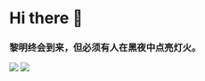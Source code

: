 # Hi there 👋  
### 黎明终会到来，但必须有人在黑夜中点亮灯火。  

<img src="https://github-readme-stats.vercel.app/api?username=Gtd232&show_icons=true&icon_color=58A6FF&text_color=C9D1D9&bg_color=0D1117&hide_border=true" />
<img src="https://github-readme-stats.vercel.app/api/top-langs/?username=Gtd232&layout=compact&show_icons=true&icon_color=58A6FF&text_color=C9D1D9&bg_color=0D1117&hide_border=true" />

<!--
**Gtd232/Gtd232** is a ✨ _special_ ✨ repository because its `README.md` (this file) appears on your GitHub profile.

Here are some ideas to get you started:

- 🔭 I’m currently working on ...
- 🌱 I’m currently learning ...
- 👯 I’m looking to collaborate on ...
- 🤔 I’m looking for help with ...
- 💬 Ask me about ...
- 📫 How to reach me: ...
- 😄 Pronouns: ...
- ⚡ Fun fact: ...
-->
